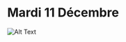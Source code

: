 # Mardi 11 Décembre

![Alt Text](https://media1.tenor.com/m/PWNw95ITx7YAAAAd/merry-christmas-xmas.gif)